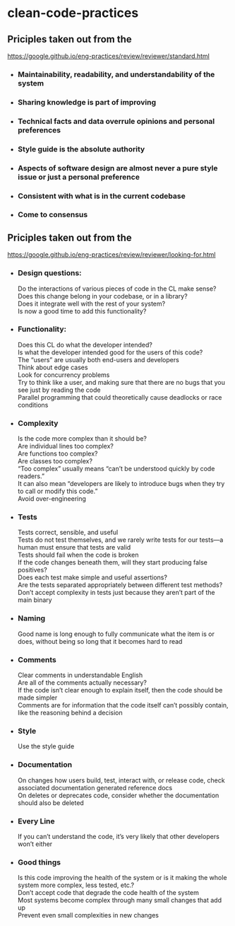 # clean-code-practices

## Priciples taken out from the
https://google.github.io/eng-practices/review/reviewer/standard.html

- ### Maintainability, readability, and understandability of the system
- ### Sharing knowledge is part of improving
- ### Technical facts and data overrule opinions and personal preferences
- ### Style guide is the absolute authority
- ### Aspects of software design are almost never a pure style issue or just a personal preference
- ### Consistent with what is in the current codebase
- ### Come to consensus

## Priciples taken out from the
https://google.github.io/eng-practices/review/reviewer/looking-for.html

- ### Design questions:
    Do the interactions of various pieces of code in the CL make sense?  
    Does this change belong in your codebase, or in a library?  
    Does it integrate well with the rest of your system?  
    Is now a good time to add this functionality?  
- ### Functionality:
    Does this CL do what the developer intended?  
    Is what the developer intended good for the users of this code?  
    The “users” are usually both end-users and developers  
    Think about edge cases  
    Look for concurrency problems  
    Try to think like a user, and making sure that there are no bugs that you see just by reading the code  
    Parallel programming that could theoretically cause deadlocks or race conditions  
- ### Complexity
    Is the code more complex than it should be?  
    Are individual lines too complex?  
    Are functions too complex?  
    Are classes too complex?  
    “Too complex” usually means “can’t be understood quickly by code readers.”  
    It can also mean “developers are likely to introduce bugs when they try to call or modify this code.”  
    Avoid over-engineering  
- ### Tests
   Tests correct, sensible, and useful  
   Tests do not test themselves, and we rarely write tests for our tests—a human must ensure that tests are valid  
   Tests should fail when the code is broken  
   If the code changes beneath them, will they start producing false positives?  
   Does each test make simple and useful assertions?  
   Are the tests separated appropriately between different test methods?
   Don’t accept complexity in tests just because they aren’t part of the main binary  
- ### Naming
   Good name is long enough to fully communicate what the item is or does, without being so long that it becomes hard to read  
- ### Comments
   Clear comments in understandable English  
   Are all of the comments actually necessary?  
   If the code isn’t clear enough to explain itself, then the code should be made simpler  
   Comments are for information that the code itself can’t possibly contain, like the reasoning behind a decision  
- ### Style
   Use the style guide  
- ### Documentation
   On changes how users build, test, interact with, or release code, check associated documentation generated reference docs  
   On deletes or deprecates code, consider whether the documentation should also be deleted  
- ### Every Line
   If you can’t understand the code, it’s very likely that other developers won’t either
- ### Good things
    Is this code improving the health of the system or is it making the whole system more complex, less tested, etc.?  
    Don’t accept code that degrade the code health of the system  
    Most systems become complex through many small changes that add up  
    Prevent even small complexities in new changes
    
   

